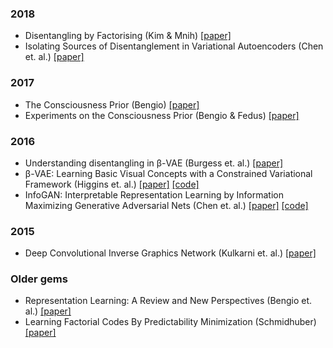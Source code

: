 ### 2018 

* Disentangling by Factorising (Kim & Mnih) [[paper]](https://arxiv.org/abs/1802.05983)
* Isolating Sources of Disentanglement in Variational Autoencoders (Chen et. al.) [[paper]](https://arxiv.org/abs/1802.04942v2)
 
### 2017

* The Consciousness Prior (Bengio) [[paper]](https://arxiv.org/abs/1709.08568)
* Experiments on the Consciousness Prior (Bengio & Fedus) [[paper]](https://ai-on.org/pdf/bengio-consciousness-prior.pdf)

### 2016

* Understanding disentangling in β-VAE (Burgess et. al.) [[paper]](https://arxiv.org/abs/1804.03599)
* β-VAE: Learning Basic Visual Concepts with a Constrained Variational Framework (Higgins et. al.) [[paper]](https://openreview.net/forum?id=Sy2fzU9gl) [[code]](https://github.com/sootlasten/beta-vae)
* InfoGAN: Interpretable Representation Learning by Information Maximizing Generative Adversarial Nets (Chen et. al.) [[paper]](https://arxiv.org/abs/1606.03657) [[code]](https://github.com/openai/InfoGAN) 

### 2015

* Deep Convolutional Inverse Graphics Network (Kulkarni et. al.) [[paper]](https://arxiv.org/abs/1503.03167)

### Older gems

* Representation Learning: A Review and New Perspectives (Bengio et. al.) [[paper]](https://arxiv.org/abs/1206.5538?context=cs)
* Learning Factorial Codes By Predictability Minimization (Schmidhuber) [[paper]](https://www.mitpressjournals.org/doi/pdf/10.1162/neco.1992.4.6.863)
